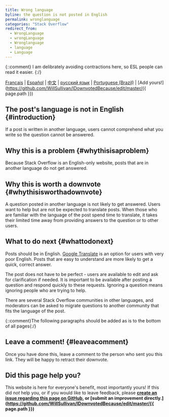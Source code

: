 ```yaml
---
title: Wrong language
byline: the question is not posted in English
permalink: wronglanguage
categories: "Stack Overflow"
redirect_from:
  - WrongLanguage
  - wrongLanguage
  - Wronglanguage
  - language
  - Language
---
```


{::comment} I am delibrately avoiding contractions here, so ESL people can read it easier. {:/}

[Français](https://translate.google.com/translate?sl=en&tl=fr&u=idownvotedbecau.se%2Fwronglanguage) | 
[Español](https://translate.google.com/translate?sl=en&tl=es&u=idownvotedbecau.se%2Fwronglanguage) | 
[中文](https://translate.google.com/translate?sl=en&tl=zh&u=idownvotedbecau.se%2Fwronglanguage) |
[русский язык](https://translate.google.com/translate?sl=en&tl=ru&u=idownvotedbecau.se%2Fwronglanguage) |
[Portuguese (Brazil)](https://translate.google.com/translate?sl=en&tl=pt-BR&u=idownvotedbecau.se%2Fwronglanguage) |
[Add yours!](https://github.com/WillSullivan/IDownvotedBecause/edit/master/{{ page.path }})

## The post's language is not in English {#introduction}
If a post is written in another language, users cannot comprehend what you write so the question cannot be answered.

## Why this is a problem {#whythisisaproblem}
Because Stack Overflow is an English-only website, posts that are in another language do not get answered.

## Why this is worth a downvote {#whythisisworthadownvote}
A question posted in another language is not likely to get answered. Users want to help but are not be expected to translate posts. When those who are familiar with the language of the post spend time to translate, it takes their limited time away from providing answers to the question or to other users.

## What to do next {#whattodonext}
Posts should be in English. [Google Translate](https://translate.google.com) is an option for users with very poor English. Posts that are easy to understand are more likely to get a quick, correct answer. 

The post does not have to be perfect - users are available to edit and ask for clarification if needed. It is important to be available after posting a question and respond quickly to these requests. Ignoring a question means ignoring people who are trying to help.

There are several Stack Overflow communities in other languages, and moderators can be asked to migrate questions to another community that fits the language of the post.

{::comment}The following paragraphs should be added as is to the bottom of all pages{:/}
## Leave a comment! {#leaveacomment}
Once you have done this, leave a comment to the person who sent you this link. They will be happy to retract their downvote.

## Did this page help you?
This website is here for everyone's benefit, most importantly yours! If this did <i>not</i> help you, or if you would
like to leave feedback, please **[create an issue regarding this page on GitHub,](https://github.com/WillSullivan/IDownvotedBecause/issues/new) or [submit an improvement directly.](https://github.com/WillSullivan/IDownvotedBecause/edit/master/{{ page.path }})**

